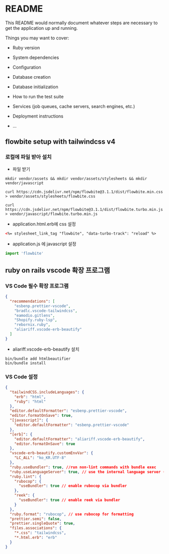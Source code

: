 # README

This README would normally document whatever steps are necessary to get the
application up and running.

Things you may want to cover:

- Ruby version

- System dependencies

- Configuration

- Database creation

- Database initialization

- How to run the test suite

- Services (job queues, cache servers, search engines, etc.)

- Deployment instructions

- ...

## flowbite setup with tailwindcss v4

### 로컬에 파일 받아 설치

- 파일 받기

```console
mkdir vendor/assets && mkdir vendor/assets/stylesheets && mkdir vendor/javascript

curl https://cdn.jsdelivr.net/npm/flowbite@3.1.1/dist/flowbite.min.css > vendor/assets/stylesheets/flowbite.css

curl https://cdn.jsdelivr.net/npm/flowbite@3.1.1/dist/flowbite.turbo.min.js > vendor/javascript/flowbite.turbo.min.js
```

- application.html.erb에 css 설정

```html
<%= stylesheet_link_tag "flowbite", "data-turbo-track": "reload" %>
```

- application.js 에 javascript 설정

```js
import 'flowbite'
```

## ruby on rails vscode 확장 프로그램

### VS Code 필수 확장 프로그램

```json
{
  "recommendations": [
    "esbenp.prettier-vscode",
    "bradlc.vscode-tailwindcss",
    "eamodio.gitlens",
    "Shopify.ruby-lsp",
    "rebornix.ruby",
    "aliariff.vscode-erb-beautify"
  ]
}
```

- aliariff.vscode-erb-beautify 설치

```console
bin/bundle add htmlbeautifier
bin/bundle install
```

### VS Code 설정

```json
{
  "tailwindCSS.includeLanguages": {
    "erb": "html",
    "ruby": "html"
  },
  "editor.defaultFormatter": "esbenp.prettier-vscode",
  "editor.formatOnSave": true,
  "[javascript]": {
    "editor.defaultFormatter": "esbenp.prettier-vscode"
  },
  "[erb]": {
    "editor.defaultFormatter": "aliariff.vscode-erb-beautify",
    "editor.formatOnSave": true
  },
  "vscode-erb-beautify.customEnvVar": {
    "LC_ALL": "ko_KR.UTF-8"
  },
  "ruby.useBundler": true, //run non-lint commands with bundle exec
  "ruby.useLanguageServer": true, // use the internal language server (see below)
  "ruby.lint": {
    "rubocop": {
      "useBundler": true // enable rubocop via bundler
    },
    "reek": {
      "useBundler": true // enable reek via bundler
    }
  },
  "ruby.format": "rubocop", // use rubocop for formatting
  "prettier.semi": false,
  "prettier.singleQuote": true,
  "files.associations": {
    "*.css": "tailwindcss",
    "*.html.erb": "erb"
  }
}
```
